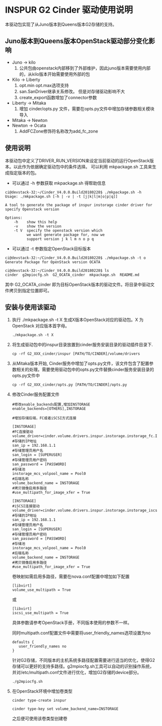 INSPUR G2 Cinder 驱动使用说明
=================================
本驱动包实现了从Juno版本到Queens版本G2存储的支持。

Juno版本到Queens版本OpenStack驱动部分变化影响
---------------------------------------------
- Juno -> kilo
	1. 公共包由openstack内部移到了外部维护，因此juno版本需要使用内部的，从kilo版本开始需要使用外部的包
- Kilo -> Liberty
	1. opt.min opt.max选项支持
	2. san.SanDriver继承关系修改。 但是对存储驱动影响不大
	3. create_export函数增加了connector参数
- Liberty -> Mitaka
	1. 增加 cinder/opts.py 文件，需要在opts.py文件中增加存储参数相关模块导入
- Mitaka -> Newton
- Newton -> Ocata
	1. AddFCZone修饰符名称改为add_fc_zone

使用说明
--------
本驱动包中定义了DRIVER_RUN_VERSION来设定当前驱动的运行OpenStack版本。以此作为依据确定驱动包中的条件选择。
可以利用 mkpackage.sh 工具来生成指定版本的包。
   - 可以通过 -h 参数获取 mkpackage.sh 得帮助信息
   ```
   ci@devstack-32:~/Cinder_V4.0.0.Build20180228$ ./mkpackage.sh -h
   Usage: ./mkpackage.sh [-h | -v | -t [j|k|l|m|o|p|q]]

   A tool to generate the package of inspur instorage cinder driver for specify Openstack version

   Options:
       -h    show this help
       -v    show the version
       -t V  specify the openstack version which
             we want generate package for, now we
             support version j k l m n o p q
   ```
   - 可以通过 -t 参数指定OpenStack目标版本
   ```
   ci@devstack-32:~/Cinder_V4.0.0.Build20180228$ ./mkpackage.sh -t o
   Generate Package for OpenStack version OCATA

   ci@devstack-32:~/Cinder_V4.0.0.Build20180228$ ls
   cinder  g2mpiocfg.sh  G2_OCATA_cinder  mkpackage.sh  README.md
   ```
   其中 G2_OCATA_cinder 即为目标OpenStack版本的驱动文件。将目录中驱动文件拷贝到指定位置即可。

安装与使用该驱动
----------------
1. 执行 ./mkpackage.sh -t X 生成X版本OpenStack对应的驱动包。X 为 OpenStack 对应版本首字母。
   ```
   ./mkpackage.sh -t X
   ```
2. 将生成驱动包中的inspur目录放置到cinder服务安装目录的驱动插件目录下.
   ```
   cp -rf G2_XXX_cinder/inspur [PATH/TO/CINDER]/volume/drivers
   ```
3. 从Mitaka版本开始, Cinder服务中增加了opts.py文件，该文件包含了配置参数相关的处理。需要使用驱动包中的opts.py文件替换cinder服务安装目录的opts.py文件中
   ```
   cp -rf G2_XXX_cinder/opts.py [PATH/TO/CINDER]/opts.py
   ```
4. 修改Cinder服务配置文件

   ```
   #修改enable_backends配置,增加INSTORAGE
   enable_backends=[OTHERS],INSTORAGE

   #增加存储后端，FC或者iSCSI方式连接

   [INSTORAGE]
   #FC连接驱动
   volume_driver=cinder.volume.drivers.inspur.instorage.instorage_fc.InStorageMCSFCDriver
   #存储的IP地址
   san_ip = 192.168.1.1 
   #存储管理员用户名
   san_login = [SUPERUSER]
   #存储管理员用户密码
   san_password = [PASSWORD]
   #存储池
   instorage_mcs_volpool_name = Pool0
   #后端名称
   volume_backend_name = INSTORAGE
   #拷贝镜像启用多路径
   #use_multipath_for_image_xfer = True

   [INSTORAGE]
   #iSCSI连接驱动
   volume_driver=cinder.volume.drivers.inspur.instorage.instorage_iscsi.InStorageMCSISCSIDriver
   #存储的IP地址
   san_ip = 192.168.1.1 
   #存储管理员用户名
   san_login = [SUPERUSER]
   #存储管理员用户密码
   san_password = [PASSWORD]
   #存储池
   instorage_mcs_volpool_name = Pool0
   #后端名称
   volume_backend_name = INSTORAGE
   #拷贝镜像启用多路径
   #use_multipath_for_image_xfer = True
   ```

   卷映射如需启用多路径，需要在nova.conf配置中增加如下配置
   ```
   [libvirt]
   volume_use_multipath = True
   ```
   或
   ```
   [libvirt]
   iscsi_use_multipath = True
   ```
   具体参数请参考OpenStack手册，不同版本使用的参数不一样。

   同时multipath.conf配置文件中需要将user_friendly_names选项设置为no 
   ```
   defaults {
      user_friendly_names no
   }
   ```

   针对G2存储，不同版本的主机系统多路径配置需要进行适当的优化，使得G2存储可以更好的支持多路径。g2mpiocfg.sh工具可以自动的识别操作系统，并对/etc/multipath.conf文件进行优化，增加G2存储的device部分。
   ```
   ./g2mpiocfg.sh
   ```

5. 在OpenStack环境中增加卷类型
   ```
   cinder type-create inspur

   cinder type-key set volume_backend_name=INSTORAGE
   
   ```
   之后便可使用该卷类型创建卷
